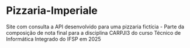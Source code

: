 # Pizzaria-Imperiale
Site com consulta a API desenvolvido para uma pizzaria fictícia - Parte da composição de nota final para a disciplina CARPJI3 do curso Técnico de Informática Integrado do IFSP em 2025
